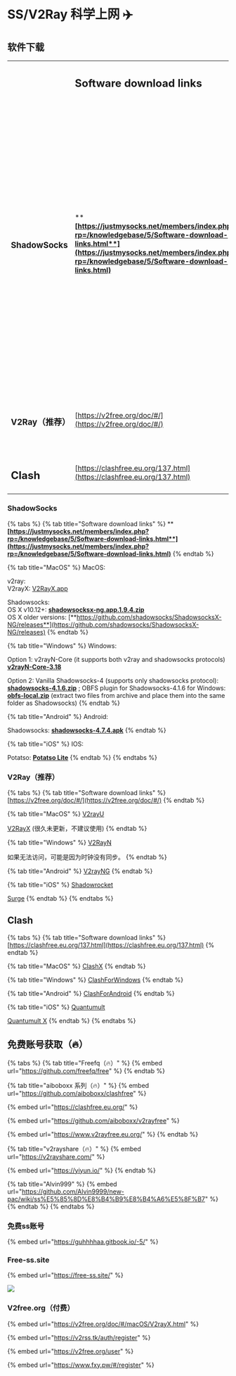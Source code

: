 # SS/V2Ray 科学上网 ✈️

## 软件下载

|                      |                                                                                                                                                                                                      |                                                                                                                                                                                                                                                                                                                                                                                                                                                                            |                                                                                                                                                                                                                                                                                                                                                                                                                                                                                                                                                                                                                                                            |                                                                                                    |                                                                                                                                                                                                                |
| -------------------- | ---------------------------------------------------------------------------------------------------------------------------------------------------------------------------------------------------- | -------------------------------------------------------------------------------------------------------------------------------------------------------------------------------------------------------------------------------------------------------------------------------------------------------------------------------------------------------------------------------------------------------------------------------------------------------------------------- | ---------------------------------------------------------------------------------------------------------------------------------------------------------------------------------------------------------------------------------------------------------------------------------------------------------------------------------------------------------------------------------------------------------------------------------------------------------------------------------------------------------------------------------------------------------------------------------------------------------------------------------------------------------- | -------------------------------------------------------------------------------------------------- | -------------------------------------------------------------------------------------------------------------------------------------------------------------------------------------------------------------- |
|                      | <h2>Software download links</h2>                                                                                                                                                                     | <h2>MacOS</h2>                                                                                                                                                                                                                                                                                                                                                                                                                                                             | <h2>Windows</h2>                                                                                                                                                                                                                                                                                                                                                                                                                                                                                                                                                                                                                                           | <h2>Android</h2>                                                                                   | <h2>iOS</h2>                                                                                                                                                                                                   |
| <h3>ShadowSocks</h3> | ****[**https://justmysocks.net/members/index.php?rp=/knowledgebase/5/Software-download-links.html**](https://justmysocks.net/members/index.php?rp=/knowledgebase/5/Software-download-links.html)**** | <ul><li>v2ray:<br>V2rayX: <a href="https://justmysocks.net/members/dist/V2RayX.app.zip">V2RayX.app</a></li></ul><ul><li>Shadowsocks:<br>OS X v10.12+: <a href="https://justmysocks.net/members/dist/osx-shadowsocksx-ng.app.1.9.4.zip"><strong>shadowsocksx-ng.app.1.9.4.zip</strong></a><br>OS X older versions: <a href="https://github.com/shadowsocks/ShadowsocksX-NG/releases"><strong>https://github.com/shadowsocks/ShadowsocksX-NG/releases</strong></a></li></ul> | <ul><li>Option 1: v2rayN-Core (it supports both v2ray and shadowsocks protocols) <a href="https://justmysocks.net/members/dist/v2rayn-core-3.18.zip"><strong>v2rayN-Core-3.18</strong></a></li></ul><ul><li>Option 2: Vanilla Shadowsocks-4 (supports only shadowsocks protocol): <a href="https://justmysocks.net/members/dist/windows-shadowsocks-4.1.6.zip"><strong>shadowsocks-4.1.6.zip</strong></a> ; OBFS plugin for Shadowsocks-4.1.6 for Windows: <a href="https://justmysocks.net/members/dist/obfs-local.zip"><strong>obfs-local.zip</strong></a> (extract two files from archive and place them into the same folder as Shadowsocks)</li></ul> | [**shadowsocks-4.7.4.apk**](https://justmysocks.net/members/dist/com.github.shadowsocks-4.7.4.apk) | [**Potatso Lite**](https://apps.apple.com/us/app/potatso-lite/id1239860606)                                                                                                                                    |
| <h3>V2Ray（推荐）</h3>   | [https://v2free.org/doc/#/](https://v2free.org/doc/#/)                                                                                                                                               | <ul><li><a href="https://github.com/yanue/V2rayU/releases">V2rayU</a></li></ul><ul><li><a href="https://github.com/Cenmrev/V2RayX/releases">V2RayX</a> (很久未更新，不建议使用)</li></ul>                                                                                                                                                                                                                                                                                             | <p></p><p><a href="https://github.com/2dust/v2rayN/releases/download/4.20/v2rayN-Core.zip">V2RayN</a></p><p>如果无法访问，可能是因为时钟没有同步。</p>                                                                                                                                                                                                                                                                                                                                                                                                                                                                                                                        | [V2rayNG](https://github.com/2dust/v2rayNG/releases)                                               | <ul><li><a href="https://apps.apple.com/us/app/shadowrocket/id932747118">Shadowrocket</a></li></ul><ul><li><a href="https://apps.apple.com/us/app/surge-4/id1442620678">Surge</a></li></ul>                    |
| <h2>Clash</h2>       | [https://clashfree.eu.org/137.html](https://clashfree.eu.org/137.html)                                                                                                                               | [ClashX](https://github.com/yichengchen/clashX/releases)                                                                                                                                                                                                                                                                                                                                                                                                                   | [ClashForWindows](https://github.com/Fndroid/clash\_for\_windows\_pkg/releases)                                                                                                                                                                                                                                                                                                                                                                                                                                                                                                                                                                            | [ClashForAndroid](https://github.com/Kr328/ClashForAndroid/releases)                               | <ul><li><a href="https://apps.apple.com/us/app/quantumult/id1252015438?l=zh">Quantumult</a></li></ul><ul><li><a href="https://apps.apple.com/us/app/quantumult-x/id1443988620?l=zh">Quantumult X</a></li></ul> |

### ShadowSocks

{% tabs %}
{% tab title="Software download links" %}
****[**https://justmysocks.net/members/index.php?rp=/knowledgebase/5/Software-download-links.html**](https://justmysocks.net/members/index.php?rp=/knowledgebase/5/Software-download-links.html)****
{% endtab %}

{% tab title="MacOS" %}
MacOS:

v2ray:\
V2rayX: [V2RayX.app](https://justmysocks.net/members/dist/V2RayX.app.zip)

Shadowsocks:\
OS X v10.12+: [**shadowsocksx-ng.app.1.9.4.zip**](https://justmysocks.net/members/dist/osx-shadowsocksx-ng.app.1.9.4.zip)\
OS X older versions: [**https://github.com/shadowsocks/ShadowsocksX-NG/releases**](https://github.com/shadowsocks/ShadowsocksX-NG/releases)
{% endtab %}

{% tab title="Windows" %}
Windows:

Option 1: v2rayN-Core (it supports both v2ray and shadowsocks protocols) [**v2rayN-Core-3.18**](https://justmysocks.net/members/dist/v2rayn-core-3.18.zip)

Option 2: Vanilla Shadowsocks-4 (supports only shadowsocks protocol): [**shadowsocks-4.1.6.zip**](https://justmysocks.net/members/dist/windows-shadowsocks-4.1.6.zip) ; OBFS plugin for Shadowsocks-4.1.6 for Windows: [**obfs-local.zip**](https://justmysocks.net/members/dist/obfs-local.zip) (extract two files from archive and place them into the same folder as Shadowsocks)
{% endtab %}

{% tab title="Android" %}
Android:

Shadowsocks: [**shadowsocks-4.7.4.apk**](https://justmysocks.net/members/dist/com.github.shadowsocks-4.7.4.apk)
{% endtab %}

{% tab title="iOS" %}
IOS:

Potatso: [**Potatso Lite**](https://apps.apple.com/us/app/potatso-lite/id1239860606)
{% endtab %}
{% endtabs %}

### V2Ray（推荐）

{% tabs %}
{% tab title="Software download links" %}
[https://v2free.org/doc/#/](https://v2free.org/doc/#/)
{% endtab %}

{% tab title="MacOS" %}
[V2rayU](https://github.com/yanue/V2rayU/releases)

[V2RayX](https://github.com/Cenmrev/V2RayX/releases) (很久未更新，不建议使用)
{% endtab %}

{% tab title="Windows" %}
[V2RayN](https://github.com/2dust/v2rayN/releases/download/4.20/v2rayN-Core.zip)

如果无法访问，可能是因为时钟没有同步。
{% endtab %}

{% tab title="Android" %}
[V2rayNG](https://github.com/2dust/v2rayNG/releases)
{% endtab %}

{% tab title="iOS" %}
[Shadowrocket](https://apps.apple.com/us/app/shadowrocket/id932747118)

[Surge](https://apps.apple.com/us/app/surge-4/id1442620678)
{% endtab %}
{% endtabs %}

## Clash

{% tabs %}
{% tab title="Software download links" %}
[https://clashfree.eu.org/137.html](https://clashfree.eu.org/137.html)
{% endtab %}

{% tab title="MacOS" %}
[ClashX](https://github.com/yichengchen/clashX/releases)
{% endtab %}

{% tab title="Windows" %}
[ClashForWindows](https://github.com/Fndroid/clash\_for\_windows\_pkg/releases)
{% endtab %}

{% tab title="Android" %}
[ClashForAndroid](https://github.com/Kr328/ClashForAndroid/releases)
{% endtab %}

{% tab title="iOS" %}
[Quantumult](https://apps.apple.com/us/app/quantumult/id1252015438?l=zh)

[Quantumult X](https://apps.apple.com/us/app/quantumult-x/id1443988620?l=zh)
{% endtab %}
{% endtabs %}

## 免费账号获取（🔥）

{% tabs %}
{% tab title="Freefq（🔥）" %}
{% embed url="https://github.com/freefq/free" %}
{% endtab %}

{% tab title="aiboboxx 系列（🔥）" %}
{% embed url="https://github.com/aiboboxx/clashfree" %}

{% embed url="https://clashfree.eu.org/" %}

{% embed url="https://github.com/aiboboxx/v2rayfree" %}

{% embed url="https://www.v2rayfree.eu.org/" %}
{% endtab %}

{% tab title="v2rayshare（🔥）" %}
{% embed url="https://v2rayshare.com/" %}

{% embed url="https://yiyun.io/" %}
{% endtab %}

{% tab title="Alvin999" %}
{% embed url="https://github.com/Alvin9999/new-pac/wiki/ss%E5%85%8D%E8%B4%B9%E8%B4%A6%E5%8F%B7" %}
{% endtab %}
{% endtabs %}

### 免费ss账号

{% embed url="https://guhhhhaa.gitbook.io/-5/" %}

### Free-ss.site

{% embed url="https://free-ss.site/" %}

![](../.gitbook/assets/direct\_access.png)

### V2free.org（付费）

{% embed url="https://v2free.org/doc/#/macOS/V2rayX.html" %}

{% embed url="https://v2rss.tk/auth/register" %}

{% embed url="https://v2free.org/user" %}

{% embed url="https://www.fxy.pw/#/register" %}
